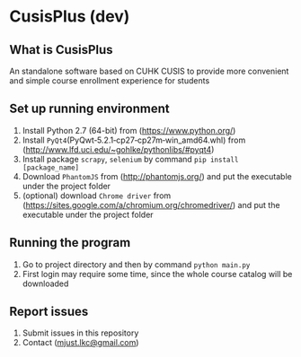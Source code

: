 # CusisPlus (dev)
## What is CusisPlus
An standalone software based on CUHK CUSIS to provide more convenient and simple course enrollment experience for students  
## Set up running environment
1. Install Python 2.7 (64-bit) from (https://www.python.org/)  
2. Install `PyQt4`(PyQwt‑5.2.1‑cp27‑cp27m‑win_amd64.whl) from (http://www.lfd.uci.edu/~gohlke/pythonlibs/#pyqt4)  
3. Install package `scrapy`, `selenium` by command `pip install [package_name]`  
4. Download `PhantomJS` from (http://phantomjs.org/) and put the executable under the project folder  
5. (optional) download `Chrome driver` from (https://sites.google.com/a/chromium.org/chromedriver/) and put the executable under the project folder  
## Running the program
1. Go to project directory and then by command `python main.py`  
2. First login may require some time, since the whole course catalog will be downloaded  
## Report issues
1. Submit issues in this repository  
2. Contact (mjust.lkc@gmail.com)  
